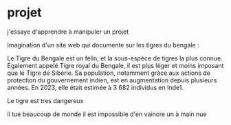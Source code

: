 # projet
j'essaye d'apprendre à manipuler un projet

Imagination d'un site web qui documente sur les tigres du bengale : 

Le Tigre du Bengale est un félin, et la sous-espèce de tigres la plus connue. Également appelé Tigre royal du Bengale, il est plus léger et moins imposant que le Tigre de Sibérie. Sa population, notamment grâce aux actions de protection du gouvernement indien, est en augmentation depuis plusieurs années. En 2023, elle était estimée à 3 682 individus en Inde1.

Le tigre est tres dangereux

il tue beaucoup de monde
il est impossible d'en vaincre un à main nue